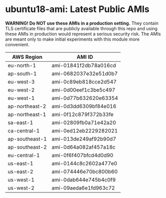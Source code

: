 # ubuntu18-ami: Latest Public AMIs

**WARNING! Do NOT use these AMIs in a production setting.** They contain TLS certificate files that are publicly available through this repo and using these AMIs in production would represent a serious security risk. The AMIs are meant only to make initial experiments with this module more convenient.

| AWS Region | AMI ID |
| ---------- | ------ |
| eu-north-1 | ami-01841f2db78a016cd |
| ap-south-1 | ami-0682037e32e51d0b7 |
| eu-west-3 | ami-0c89eb818cce2d547 |
| eu-west-2 | ami-0d00eef1c3be5c497 |
| eu-west-1 | ami-0d77b632620e63354 |
| ap-northeast-2 | ami-0d3dd6309bf84e016 |
| ap-northeast-1 | ami-0f12c879f372b33fe |
| sa-east-1 | ami-02809fb0a71e42a20 |
| ca-central-1 | ami-0ed12eb2229282021 |
| ap-southeast-1 | ami-013de249af92b90d7 |
| ap-southeast-2 | ami-0d64a082af457a18c |
| eu-central-1 | ami-0f6f407bfcd4d0d90 |
| us-east-1 | ami-0144c8c2602a477e0 |
| us-east-2 | ami-074446e70bc800b60 |
| us-west-1 | ami-0dab644e745b4c0f9 |
| us-west-2 | ami-09aeda6e1fd963c72 |
